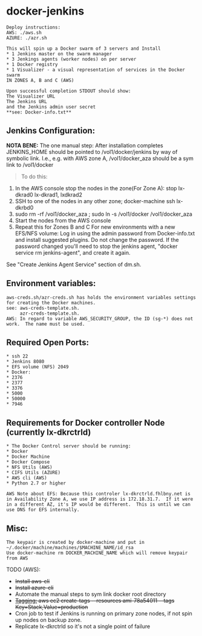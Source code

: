 # docker-jenkins
```
Deploy instructions:
AWS: ./aws.sh
AZURE: ./azr.sh

This will spin up a Docker swarm of 3 servers and Install
* 1 Jenkins master on the swarm manager
* 3 Jenkings agents (worker nodes) on per server
* 1 Docker registry
* 1 Visualizer - a visual representation of services in the Docker swarm
IN ZONES A, B and C (AWS)

Upon successful completion STDOUT should show:
The Visualizer URL
The Jenkins URL
and the Jenkins admin user secret
**see: Docker-info.txt**
```

## Jenkins Configuration:
**NOTA BENE:** The one manual step:  After installation completes JENKINS_HOME should be pointed to /vol1/docker/jenkins by way of symbolic link.  I.e., e.g. with AWS zone A, /vol1/docker_aza should be a sym link to /vol1/docker
> To do this:
 1. In the AWS console stop the nodes in the zone(For Zone A): stop lx-dkrad0 lx-dkrad1, lxdkrad2
 2. SSH to one of the nodes in any other zone; docker-machine ssh lx-dkrbd0
 3. sudo rm -rf /vol1/docker_aza ; sudo ln -s /vol1/docker /vol1/docker_aza
 4. Start the nodes from the AWS console
 5. Repeat this for Zones B and C
For new environments with a new EFS/NFS volume:
Log in using the admin password from Docker-info.txt and install suggested plugins.  Do not change the password. If the password changed you'll need to stop the jenkins agent, "docker service rm jenkins-agent", and create it again.

See "Create Jenkins Agent Service" section of dm.sh.

## Environment variables:
```
aws-creds.sh/azr-creds.sh has holds the environment variables settings for creating the Docker machines.
see: aws-creds-template.sh.
     azr-creds-template.sh.
AWS: In regard to variable AWS_SECURITY_GROUP, the ID (sg-*) does not work.  The name must be used.
```

## Required Open Ports:
```
* ssh 22
* Jenkins 8080
* EFS volume (NFS) 2049
* Docker:
* 2376
* 2377
* 3376
* 5000
* 50000
* 7946
```

## Requirements for Docker controller Node (currently lx-dkrctrld)
```
* The Docker Control server should be running:
* Docker
* Docker Machine
* Docker Compose
* NFS Utils (AWS)
* CIFS Utils (AZURE)
* AWS cli (AWS)
* Python 2.7 or higher

AWS Note about EFS: Because this controler lx-dkrctrld.fhlbny.net is in Availability Zone A, we use IP address is 172.18.31.7.  If it were in a different AZ, it's IP would be different.  This is until we can use DNS for EFS internally.
```

## Misc:
```
The keypair is created by docker-machine and put in ~/.docker/machine/machines/$MACHINE_NAME/id_rsa
Use docker-machine rm DOCKER_MACHINE_NAME which will remove keypair from AWS
```

TODO (AWS):
* ~~Install aws-cli~~
* ~~Install azure-cli~~
* Automate the manual steps to sym link docker root directory
* ~~[Tagging:](https://docs.aws.amazon.com/cli/latest/reference/ec2/create-tags.html) aws ec2 create-tags --resources ami-78a54011 --tags Key=Stack,Value=production~~
* Cron job to test if Jenkins is running on primary zone nodes, if not spin up nodes on backup zone.
* Replicate lx-dkrctrld so it's not a single point of failure
